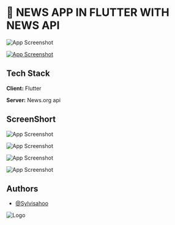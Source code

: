 
# 📰  NEWS APP IN FLUTTER WITH NEWS API

![App Screenshot](https://blogger.googleusercontent.com/img/b/R29vZ2xl/AVvXsEgvkIsxdcEtyIJMm0XTMW4KJrkjUIpGdWanwyE7Upp5LfCYNg4NZcVBVJ9nlr2IGbTTsUFJXRXVzoQRee4bChl7gxWZsgpqd8PxF0cLfxfnHR4bSpnomuVIeCzD30Keh4JqlhRw9yYyAnQsBvOriVi5mfQkAaVUfC8WYuMKZfar3N7NOIyZjetkg4S6QzMp/s3889/cover.png)


<a href="https://github.com/MrNitishroy/News-App-In-Flutter-With-API/releases/download/1.0.0/News.App.apk"> ![App Screenshot](https://blogger.googleusercontent.com/img/b/R29vZ2xl/AVvXsEi8VHjsFs7OFZNltdExCG3nUW-nkhP6fWO7Ojgn-8ovZmu4jYb3JSxcckMtumkd0CNiA4KiXa8qJtMcre3xMhhPUzKvXl60c8KJ6oLuTYl-SMW4y3mQ8gFVFDDqoVic6-HjQ8KchNyfP00woGlbWcMamcLOa3HMmkUEUJMwDtKoT1XNHg3QgG5qqaeAlsSX/s885/Download.png) </a>

## Tech Stack

**Client:** Flutter

**Server:** News.org api


## ScreenShort

![App Screenshot](https://blogger.googleusercontent.com/img/b/R29vZ2xl/AVvXsEhX4c8oDUGLTnf2kY7GL4scIW29Zvy8UBGtZiq2wW2HyV96iFfxYyDWTpvSJsOjXt3zEI8vp9Czb7Cav_iHFizRuKpn9HaWx7HwN8LGCQwms7NyPY3csZlWLAVoCZY3dsrpaFXUtdTJYD8aLn9ay5XeyxN5v7IeJA0aLf-eADgcGKOilD39smf_JQsscfRu/s844/s1.png)

![App Screenshot](https://blogger.googleusercontent.com/img/b/R29vZ2xl/AVvXsEgtH156uDu1g512PTF2uhfAw6Id5_Odwz-bLjBBOiCQeFEJCCq5h6t5jgS0d55fYJQL4N2xPUlnC8GXM5BUF16uE0S4a4f8Dlt4j3qHfh6JnGG-2bH6j6zjuk6OPcJkCmz1V6yIZIGSsQNEOx1ByEXvr9loE2fZfAFoFUEEH7QL977PGa28U6oaumEEYprh/s844/s2.png)

![App Screenshot](https://blogger.googleusercontent.com/img/b/R29vZ2xl/AVvXsEhfH7syzUmD4qTvBFjvy4EJbBTEwo25qn8EqwUIXL5moOOmn3Hh1nOJ012m91ul1-c5boawCa5vgiaYcQgZPpizU-YvSmQeg8ZCbIm1mncRmLfumTYEHXdOkBS1Xx59l-B-EF0qA6qAMKwxFL_bIqj2wYvo_bO8D8x2MvysMnLv0TdSo-bdxaoJXuIQMJSb/s844/s3.png)

![App Screenshot](https://blogger.googleusercontent.com/img/b/R29vZ2xl/AVvXsEhI2djVHkHkJCrhynfTvUkC1Bpyz2wSItFIl2fKXlyzjk5mo6h5yBMY42Jz2LJ118pDDHsna0lJGXQ478NIdix8zk9W4Q2AwthM1C1wNWeUToDGvoHtFgnlcdD2mlNsAaqolVfILQ3pXZf0yKxDsXVWDDBEL0kaiNguHo5QSbkLN3NbABRU1z1nm4Nd5pEP/s2839/s4.png)


## Authors

- [@Sylvisahoo](https://github.com/MrNitishroy/News-App-In-Flutter-With-API)


![Logo](https://blogger.googleusercontent.com/img/b/R29vZ2xl/AVvXsEhfJ8TgKQ7AUxjFRkMTdmze5GpZIX3TC7x01X4TISrwc7tFphats8zsYXofRSHcppr1NdeSuYHuhDY21MRRsnWYjUGA_IujXsJlVdQbhVQyhd_WJlkNPbe18B-0WqP0hTa8rflyNAfkbKnIL4LvAwdp23iplJnV8QGKb_hGOsvhr0zKtJeF0uFMHH9rJCMT/s3075/bannel.png)

